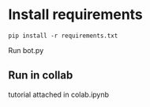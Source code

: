# Install requirements

```
pip install -r requirements.txt
```

Run bot.py

## Run in collab

tutorial attached in colab.ipynb
